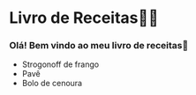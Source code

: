 # Livro de Receitas:man_cook:

### Olá! Bem vindo ao meu livro de receitas:wave:

- Strogonoff de frango
- Pavê
- Bolo de cenoura

